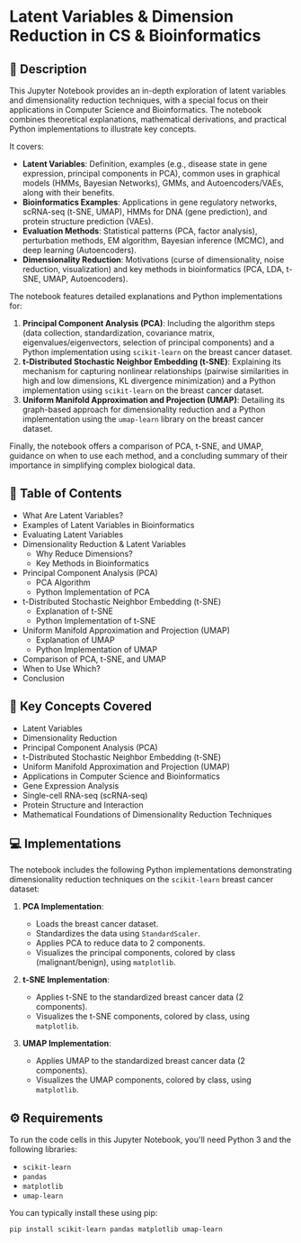 # Latent Variables & Dimension Reduction in CS & Bioinformatics

## 📝 Description

This Jupyter Notebook provides an in-depth exploration of latent variables and dimensionality reduction techniques, with a special focus on their applications in Computer Science and Bioinformatics. The notebook combines theoretical explanations, mathematical derivations, and practical Python implementations to illustrate key concepts.

It covers:
* **Latent Variables**: Definition, examples (e.g., disease state in gene expression, principal components in PCA), common uses in graphical models (HMMs, Bayesian Networks), GMMs, and Autoencoders/VAEs, along with their benefits.
* **Bioinformatics Examples**: Applications in gene regulatory networks, scRNA-seq (t-SNE, UMAP), HMMs for DNA (gene prediction), and protein structure prediction (VAEs).
* **Evaluation Methods**: Statistical patterns (PCA, factor analysis), perturbation methods, EM algorithm, Bayesian inference (MCMC), and deep learning (Autoencoders).
* **Dimensionality Reduction**: Motivations (curse of dimensionality, noise reduction, visualization) and key methods in bioinformatics (PCA, LDA, t-SNE, UMAP, Autoencoders).

The notebook features detailed explanations and Python implementations for:
1.  **Principal Component Analysis (PCA)**: Including the algorithm steps (data collection, standardization, covariance matrix, eigenvalues/eigenvectors, selection of principal components) and a Python implementation using `scikit-learn` on the breast cancer dataset.
2.  **t-Distributed Stochastic Neighbor Embedding (t-SNE)**: Explaining its mechanism for capturing nonlinear relationships (pairwise similarities in high and low dimensions, KL divergence minimization) and a Python implementation using `scikit-learn` on the breast cancer dataset.
3.  **Uniform Manifold Approximation and Projection (UMAP)**: Detailing its graph-based approach for dimensionality reduction and a Python implementation using the `umap-learn` library on the breast cancer dataset.

Finally, the notebook offers a comparison of PCA, t-SNE, and UMAP, guidance on when to use each method, and a concluding summary of their importance in simplifying complex biological data.

## 📖 Table of Contents

* What Are Latent Variables?
* Examples of Latent Variables in Bioinformatics
* Evaluating Latent Variables
* Dimensionality Reduction & Latent Variables
    * Why Reduce Dimensions?
    * Key Methods in Bioinformatics
* Principal Component Analysis (PCA)
    * PCA Algorithm
    * Python Implementation of PCA
* t-Distributed Stochastic Neighbor Embedding (t-SNE)
    * Explanation of t-SNE
    * Python Implementation of t-SNE
* Uniform Manifold Approximation and Projection (UMAP)
    * Explanation of UMAP
    * Python Implementation of UMAP
* Comparison of PCA, t-SNE, and UMAP
* When to Use Which?
* Conclusion

## 🔑 Key Concepts Covered

* Latent Variables
* Dimensionality Reduction
* Principal Component Analysis (PCA)
* t-Distributed Stochastic Neighbor Embedding (t-SNE)
* Uniform Manifold Approximation and Projection (UMAP)
* Applications in Computer Science and Bioinformatics
* Gene Expression Analysis
* Single-cell RNA-seq (scRNA-seq)
* Protein Structure and Interaction
* Mathematical Foundations of Dimensionality Reduction Techniques

## 💻 Implementations

The notebook includes the following Python implementations demonstrating dimensionality reduction techniques on the `scikit-learn` breast cancer dataset:

1.  **PCA Implementation**:
    * Loads the breast cancer dataset.
    * Standardizes the data using `StandardScaler`.
    * Applies PCA to reduce data to 2 components.
    * Visualizes the principal components, colored by class (malignant/benign), using `matplotlib`.

2.  **t-SNE Implementation**:
    * Applies t-SNE to the standardized breast cancer data (2 components).
    * Visualizes the t-SNE components, colored by class, using `matplotlib`.

3.  **UMAP Implementation**:
    * Applies UMAP to the standardized breast cancer data (2 components).
    * Visualizes the UMAP components, colored by class, using `matplotlib`.

## ⚙️ Requirements

To run the code cells in this Jupyter Notebook, you'll need Python 3 and the following libraries:

* `scikit-learn`
* `pandas`
* `matplotlib`
* `umap-learn`

You can typically install these using pip:
```bash
pip install scikit-learn pandas matplotlib umap-learn
